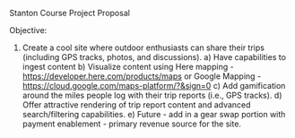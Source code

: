 Stanton Course Project Proposal

Objective: 

1) Create a cool site where outdoor enthusiasts can share their trips (including GPS tracks, photos, and discussions).
	a) Have capabilities to ingest content
	b) Visualize content using Here mapping - https://developer.here.com/products/maps or Google Mapping - https://cloud.google.com/maps-platform/?&sign=0
	c) Add gamification around the miles people log with their trip reports (i.e., GPS tracks).
	d) Offer attractive rendering of trip report content and advanced search/filtering capabilities.
	e) Future - add in a gear swap portion with payment enablement - primary revenue source for the site. 
	